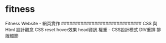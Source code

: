 # fitness
Fitness Website - 網頁實作
#############################
CSS 與Html 設計觀念
CSS reset
hover效果
head資訊
權重 - CSS設計模式
DIV重排
排版細節
